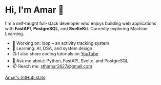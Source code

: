 # Hi, I'm Amar 👋

I'm a self-taught full-stack developer who enjoys building web applications with **FastAPI**, **PostgreSQL**, and **SvelteKit**. Currently exploring Machine Learning.

- 🔭 Working on: loop – an activity tracking system
- 🌱 Learning: AI, DSA, and system design
- 📺 I also share coding tutorials on [YouTube]([https://youtube.com/@yourchannel](https://www.youtube.com/@monkey-d4p8x))
- 💬 Ask me about: Python, FastAPI, Svelte, and PostgreSQL
- 📫 Reach me: [sthamar2627@gmail.com](mailto:sthamar2627@gmail.com)


[Amar's GitHub stats](https://github-readme-stats.vercel.app/api?username=sthamar&show_icons=true&hide_title=true)


